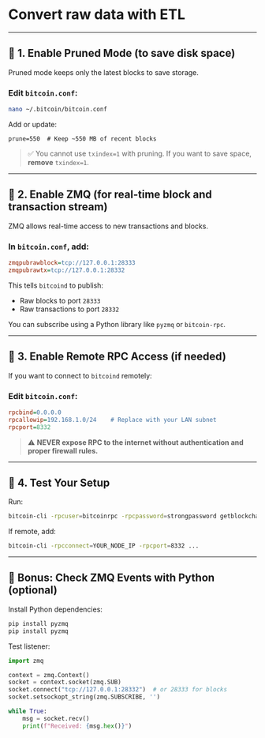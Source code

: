 # Convert raw data with ETL

---

## 🔧 1. **Enable Pruned Mode** (to save disk space)

Pruned mode keeps only the latest blocks to save storage.

### Edit `bitcoin.conf`:

```bash
nano ~/.bitcoin/bitcoin.conf
```

Add or update:

```
prune=550  # Keep ~550 MB of recent blocks
```

> ✅ You cannot use `txindex=1` with pruning. If you want to save space, **remove** `txindex=1`.

---

## 📡 2. **Enable ZMQ** (for real-time block and transaction stream)

ZMQ allows real-time access to new transactions and blocks.

### In `bitcoin.conf`, add:

```ini
zmqpubrawblock=tcp://127.0.0.1:28333
zmqpubrawtx=tcp://127.0.0.1:28332
```

This tells `bitcoind` to publish:

* Raw blocks to port `28333`
* Raw transactions to port `28332`

You can subscribe using a Python library like `pyzmq` or `bitcoin-rpc`.

---

## 🔐 3. **Enable Remote RPC Access** (if needed)

If you want to connect to `bitcoind` remotely:

### Edit `bitcoin.conf`:

```ini
rpcbind=0.0.0.0
rpcallowip=192.168.1.0/24    # Replace with your LAN subnet
rpcport=8332
```

> ⚠️ **NEVER expose RPC to the internet without authentication and proper firewall rules.**

---

## 🧪 4. **Test Your Setup**

Run:

```bash
bitcoin-cli -rpcuser=bitcoinrpc -rpcpassword=strongpassword getblockchaininfo
```

If remote, add:

```bash
bitcoin-cli -rpcconnect=YOUR_NODE_IP -rpcport=8332 ...
```

---

## 📂 Bonus: Check ZMQ Events with Python (optional)

Install Python dependencies:

```bash
pip install pyzmq
pip install pyzmq
```

Test listener:

```python
import zmq

context = zmq.Context()
socket = context.socket(zmq.SUB)
socket.connect("tcp://127.0.0.1:28332")  # or 28333 for blocks
socket.setsockopt_string(zmq.SUBSCRIBE, '')

while True:
    msg = socket.recv()
    print(f"Received: {msg.hex()}")
```

